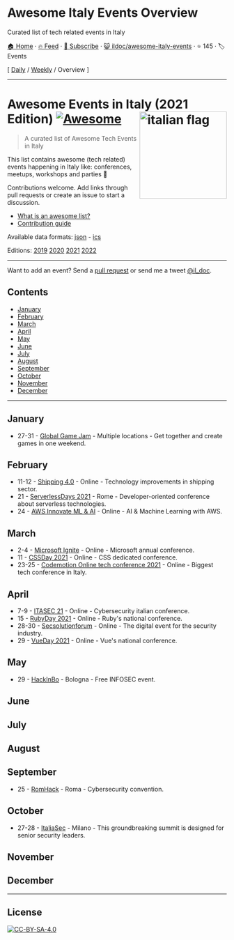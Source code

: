 # Awesome Italy Events Overview

Curated list of tech related events in Italy

[🏠 Home](/README.md) · [🔥 Feed](https://test.trackawesomelist.com/ildoc/awesome-italy-events/feed.xml) · [📮 Subscribe](https://trackawesomelist.us17.list-manage.com/subscribe?u=d2f0117aa829c83a63ec63c2f&id=36a103854c) · [😺 ildoc/awesome-italy-events](https://github.com/ildoc/awesome-italy-events/blob/master/README.md) · ⭐ 145 · 🏷️ Events

[ [Daily](/content/ildoc/awesome-italy-events/README.md) / [Weekly](/content/ildoc/awesome-italy-events/week/README.md) / Overview ]

---

# Awesome Events in Italy (2021 Edition) [![Awesome](https://awesome.re/badge.svg)](https://awesome.re) [<img src="https://upload.wikimedia.org/wikipedia/en/thumb/0/03/Flag_of_Italy.svg/1200px-Flag_of_Italy.svg.png" width="200" align="right" alt="italian flag">](https://github.com/ildoc/awesome-italy-events#readme)

> A curated list of Awesome Tech Events in Italy

This list contains awesome (tech related) events happening in Italy like: conferences, meetups, workshops and parties 🎉

Contributions welcome. Add links through pull requests or create an issue to start a discussion.

*   [What is an awesome list?](https://github.com/sindresorhus/awesome)
*   [Contribution guide](https://github.com/ildoc/awesome-italy-events/blob/master/README.md/contributing.md)

Available data formats: [json](https://github.com/ildoc/awesome-italy-events/blob/master/README.md/data/2021.json) - [ics](https://github.com/ildoc/awesome-italy-events/blob/master/README.md/data/2021.ics)

Editions: [2019](https://github.com/ildoc/awesome-italy-events/blob/master/README.md/archive/2019.md) [2020](https://github.com/ildoc/awesome-italy-events/blob/master/README.md/archive/2020.md) [2021](https://github.com/ildoc/awesome-italy-events/blob/master/README.md/README.md) [2022](https://github.com/ildoc/awesome-italy-events/blob/master/README.md/2022.md)

***

Want to add an event? Send a [pull request](https://github.com/ildoc/awesome-italy-events/blob/master/README.md/contributing.md) or send me a tweet [@il\_doc](https://twitter.com/il_doc).

## Contents

*   [January](#january)
*   [February](#february)
*   [March](#march)
*   [April](#april)
*   [May](#may)
*   [June](#june)
*   [July](#july)
*   [August](#august)
*   [September](#september)
*   [October](#october)
*   [November](#november)
*   [December](#december)

***

## January

*   27-31 - [Global Game Jam](https://globalgamejam.org/) - Multiple locations - Get together and create games in one weekend.

## February

*   11-12 - [Shipping 4.0](https://shipping-40.sharevent.it/) - Online - Technology improvements in shipping sector.
*   21 - [ServerlessDays 2021](https://rome.serverlessdays.io/) - Rome - Developer-oriented conference about serverless technologies.
*   24 - [AWS Innovate ML & AI](https://aws.amazon.com/events/aws-innovate/machine-learning/) - Online - AI & Machine Learning with AWS.

## March

*   2-4 - [Microsoft Ignite](https://myignite.microsoft.com/home) - Online - Microsoft annual conference.
*   11 - [CSSDay 2021](https://2021.cssday.it/) - Online - CSS dedicated conference.
*   23-25 - [Codemotion Online tech conference 2021](https://events.codemotion.com/conferences/online/2021/online-tech-conference-italian-edition-spring/) - Online - Biggest tech conference in Italy.

## April

*   7-9 - [ITASEC 21](https://itasec.it/) - Online - Cybersecurity italian conference.
*   15 - [RubyDay 2021](https://2021.rubyday.it/) - Online - Ruby's national conference.
*   28-30 - [Secsolutionforum](https://www.secsolutionforum.it/) - Online - The digital event for the security industry.
*   29 - [VueDay 2021](https://2021.vueday.it/) - Online - Vue's national conference.

## May

*   29 - [HackInBo](https://www.hackinbo.it/) - Bologna - Free INFOSEC event.

## June

## July

## August

## September

*   25 - [RomHack](https://www.romhack.io/) - Roma - Cybersecurity convention.

## October

*   27-28 - [ItaliaSec](https://italy.cyberseries.io/) - Milano - This groundbreaking summit is designed for senior security leaders.

## November

## December

***

## License

[![CC-BY-SA-4.0](https://upload.wikimedia.org/wikipedia/commons/d/d0/CC-BY-SA_icon.svg)](http://creativecommons.org/licenses/by-sa/4.0/)

